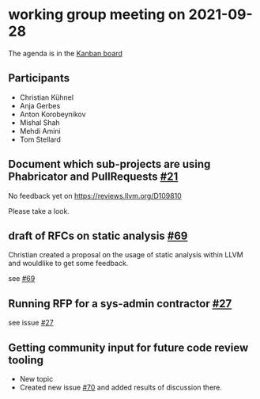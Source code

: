 # working group meeting on 2021-09-28

The agenda is in the [Kanban board](https://github.com/llvm/llvm-iwg/projects/1)

## Participants

* Christian Kühnel
* Anja Gerbes
* Anton Korobeynikov
* Mishal Shah
* Mehdi Amini
* Tom Stellard


## Document which sub-projects are using Phabricator and PullRequests [#21](https://github.com/llvm/llvm-iwg/issues/21)

No feedback yet on https://reviews.llvm.org/D109810

Please take a look.

## draft of RFCs on static analysis [#69](https://github.com/llvm/llvm-iwg/issues/69)

Christian created a proposal on the usage of static analysis within
LLVM and wouldlike to get some feedback.

see [#69](https://github.com/llvm/llvm-iwg/issues/69)

## Running RFP for a sys-admin contractor [#27](https://github.com/llvm/llvm-iwg/issues/27)

see issue [#27](https://github.com/llvm/llvm-iwg/issues/27)

## Getting community input for future code review tooling 

* New topic
* Created new issue [#70](https://github.com/llvm/llvm-iwg/issues/70) and added results of discussion there.
